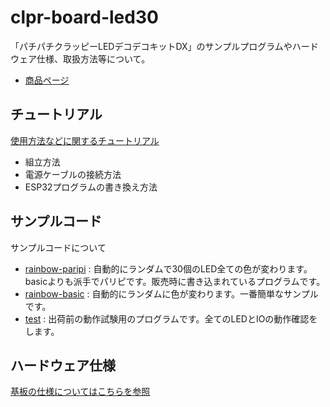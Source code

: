 # clpr-board-led30

「パチパチクラッピーLEDデコデコキットDX」のサンプルプログラムやハードウェア仕様、取扱方法等について。  

- [商品ページ](https://hq.uzukiaoba.net/products/clpr-board-and-kit/index.html)

## チュートリアル

[使用方法などに関するチュートリアル](./tutorial/README.md)  

- 組立方法
- 電源ケーブルの接続方法
- ESP32プログラムの書き換え方法


## サンプルコード
サンプルコードについて

- [rainbow-paripi](./rainbow-paripi) : 自動的にランダムで30個のLED全ての色が変わります。basicよりも派手でパリピです。販売時に書き込まれているプログラムです。
- [rainbow-basic](./rainbow-basic) : 自動的にランダムに色が変わります。一番簡単なサンプルです。
- [test](./test) : 出荷前の動作試験用のプログラムです。全てのLEDとIOの動作確認をします。


## ハードウェア仕様

[基板の仕様についてはこちらを参照](./hardware/specs.md)

